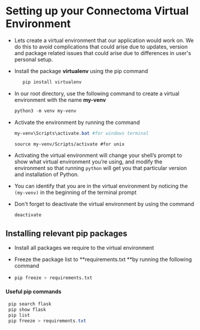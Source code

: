 # Setting up your Connectoma Virtual Environment
- Lets create a virtual environment that our application would work on.  We do this to avoid complications that could arise due to updates, version and package related issues that could arise due to differences in user's personal setup.

- Install the package **virtualenv** using the pip command

  ```powershell
     pip install virtualenv
  ```

- In our root directory, use the following command to create a virtual environment with the name **my-venv**

  ```powershell
  python3 -m venv my-venv
  ```

- Activate the environment by running the command

  ```powershell
  my-venv\Scripts\activate.bat #for windows terminal
  ```

  ```unix
  source my-venv/Scripts/activate #for unix
  ```

- Activating the virtual environment will change your shell’s prompt to show what virtual environment you’re using, and modify the environment so that running `python` will get you that particular version and installation of Python.

- You can identify that you are in the virtual environment by noticing the ```(my-venv)``` in the beginning of the terminal prompt

- Don't forget to deactivate the virtual environment by using the command

  ```python
  deactivate
  ```


## Installing relevant pip packages

- Install all packages we require to the virtual environment

- Freeze the package list to **requirements.txt **by running the following command

- ```python
  pip freeze > requirements.txt
  ```

#### Useful pip commands

```powershell
 pip search flask
 pip show flask
 pip list
 pip freeze > requirements.txt
```